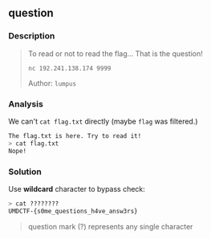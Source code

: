 
## question
### Description

> To read or not to read the flag... That is the question!
>
> `nc 192.241.138.174 9999` 
>
> Author: `lumpus`

### Analysis

We can't `cat flag.txt` directly (maybe `flag` was filtered.)

```bash
The flag.txt is here. Try to read it!
> cat flag.txt
Nope!
```

### Solution

Use  **wildcard** character to bypass check:

```bash
> cat ????????
UMDCTF-{s0me_questions_h4ve_answ3rs}
```

> question mark (?) represents any single character


